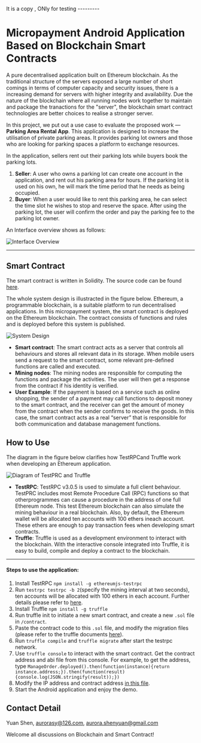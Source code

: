 

It is a copy , ONly for testing ---------

# Micropayment Android Application Based on Blockchain Smart Contracts

A pure decentralised application built on Ethereum blockchain. As the traditional structure of the servers exposed a large number of short comings in terms of computer capacity and security issues, there is a increasing demand for servers with higher integrity and availability. Due the nature of the blockchain where all running nodes work together to maintain and package the tranactions for the "server", the blockchain smart contract  technologies are better choices to realise a stronger server.

In this project, we put out a use case to evaluate the proposed work — **Parking Area Rental App**. This application is designed to increase the utilisation of private parking areas. It provides parking lot owners and those who are looking for parking spaces a platform to exchange resources. 

In the application, sellers rent out their parking lots while buyers book the parking lots. 

1. **Seller**: A user who owns a parking lot can create one account in the application, and rent out his parking area for hours. If the parking lot is used on his own, he will mark the time period that he needs as being occupied. 
2. **Buyer**: When a user would like to rent this parking area, he can select the time slot he wishes to stop and reserve the space. After using the parking lot, the user will confirm the order and pay the parking fee to the parking lot owner. 

An Interface overview shows as follows:

![Interface Overview](Interface_overview.png)

---

## Smart Contract

The smart contract is written in Solidity. The source code can be found [here](https://github.com/aurorasy/Web3j_project/blob/master/app/src/main/java/com/example/aurora/myweb3j/contract/ManageOrder.sol).

The whole system design is illustracted in the figure below. Ethereum, a programmable blockchain, is a suitable platform to run decentralised applications. In this micropayment system, the smart contract is deployed on the Ethereum blockchain. The contract consists of functions and rules and is deployed before this system is published. 

![System Design](system_design.png)

- **Smart contract**: The smart contract acts as a server that controls all behaviours and stores all relevant data in its storage. When mobile users send a request to the smart contract, some relevant pre-defined functions are called and executed. 
- **Mining nodes**: The mining nodes are responsible for computing the functions and package the activities. The user will then get a response from the contract if his identity is verified. 
- **User Example**: If the payment is based on a service such as online shopping, the sender of a payment may call functions to deposit money to the smart contract, and the receiver can get the amount of money from the contract when the sender confirms to receive the goods. In this case, the smart contract acts as a real “server” that is responsible for both communication and database management functions.

## How to Use

The diagram in the figure below clarifies how TestRPCand Truffle work when developing an Ethereum application.

![Diagram of TestPRC and Truffle](diagram1.png)

- **TestRPC**: TestRPC v3.0.5 is used to simulate a full client behaviour. TestPRC includes most Remote Procedure Call (RPC) functions so that otherprogrammes can cause a procedure in the address of one full Ethereum node. This test Ethereum blockchain can also simulate the mining behaviour in a real blockchain. Also, by default, the Ethereum wallet will be allocated ten accounts with 100 ethers ineach account. These ethers are enough to pay transaction fees when developing smart contracts.
- **Truffle**: Truffle is used as a development environment to interact with the blockchain. With the interactive console integrated into Truffle, it is easy to build, compile and deploy a contract to the blockchain. 

---

#### Steps to use the application:

1. Install TestRPC  `npm install -g ethereumjs-testrpc`
2. Run `testrpc testrpc -b 2`(specify the mining interval at two seconds), ten accounts will be allocated with 100 ethers in each account. Further details please refer to [here](https://github.com/ethereumjs/testrpc).
3. Install Truffle `npm install -g truffle`
4. Run truffle init to initiate a new smart contract, and create a new `.sol` file in `/contract`.  
5. Paste the contract code to this `.sol` file, and modify the migration files (please refer to the truffle documents [here](http://truffle.readthedocs.io/en/beta/)).
6. Run `truffle compile` and `truffle migrate` after start the testrpc network. 
7. Use `truffle console` to interact with the smart contract. Get the contract address and abi file from this console. For example, to get the address, type `ManageOrder.deployed().then(function(instance){return instance.address;}).then(function(result){console.log(JSON.stringify(result));})`
8. Modify the IP address and contract address [in this file](https://github.com/aurorasy/Web3j_project/blob/master/app/src/main/java/com/example/aurora/myweb3j/util/Web3jConstants.java). 
9. Start the Android application and enjoy the demo.

## Contact Detail

Yuan Shen, aurorasy@126.com, aurora.shenyuan@gmail.com

Welcome all discussions on Blockchain and Smart Contract!
